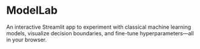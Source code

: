 # ModelLab
An interactive Streamlit app to experiment with classical machine learning models, visualize decision boundaries, and fine-tune hyperparameters—all in your browser.
